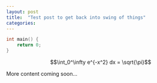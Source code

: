 ```yaml
---
layout: post
title:  "Test post to get back into swing of things"
categories: 
---
```


```c
int main() {
    return 0;
}
```

$$\int_0^\infty e^{-x^2} dx = \sqrt{\pi}$$

More content coming soon...
